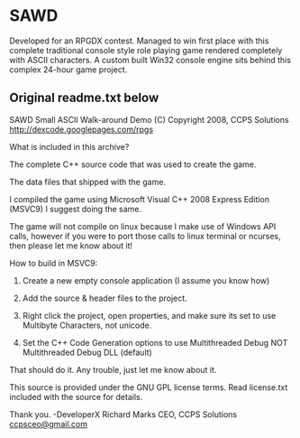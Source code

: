 SAWD
====

Developed for an RPGDX contest. Managed to win first place with this complete traditional console style role playing game rendered completely with ASCII characters. A custom built Win32 console engine sits behind this complex 24-hour game project.


## Original readme.txt below
SAWD Small ASCII Walk-around Demo
(C) Copyright 2008, CCPS Solutions
http://dexcode.googlepages.com/rpgs

What is included in this archive?

The complete C++ source code that was used to create the game.

The data files that shipped with the game.

I compiled the game using Microsoft Visual C++ 2008 Express Edition (MSVC9) I suggest doing the same.

The game will not compile on linux because I make use of Windows API calls, however if you
were to port those calls to linux terminal or ncurses, then please let me know about it!

How to build in MSVC9:

1. Create a new empty console application (I assume you know how)

2. Add the source & header files to the project.

3. Right click the project, open properties, and make sure its set to use Multibyte Characters, not unicode.

4. Set the C++ Code Generation options to use Multithreaded Debug NOT Multithreaded Debug DLL (default)

That should do it. Any trouble, just let me know about it.

This source is provided under the GNU GPL license terms.
Read license.txt included with the source for details.

Thank you.
-DeveloperX
Richard Marks
CEO, CCPS Solutions
ccpsceo@gmail.com
